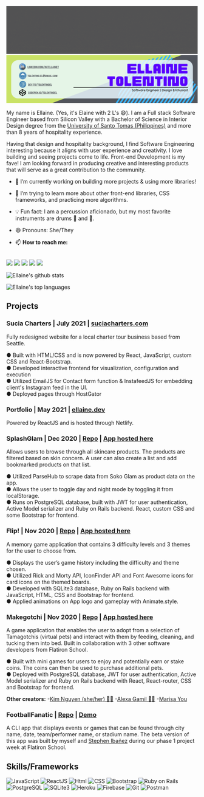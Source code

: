 <!-- # Mabuhay! Welcome to my page! 👋 -->
<img src='images/Mabuhay_gif.gif' alt="banner mabuhay"></img>
<img src='images/Github_banner.png' alt="banner"></img>

My name is Ellaine. (Yes, it's Elaine with 2 L's 😄). I am a Full stack Software Engineer based from Silicon Valley with a Bachelor of Science in Interior Design degree from the [University of Santo Tomas (Philippines)](http://www.ust.edu.ph/academics/programs/bachelor-of-science-in-interior-design/) and more than 8 years of hospitality experience.

Having that design and hospitality background, I find Software Engineering interesting because it aligns with user experience and creativity. I love building and seeing projects come to life. Front-end Development is my fave! I am looking forward in producing creative and interesting products that will serve as a great contribution to the community.

- 🔭 I’m currently working on building more projects & using more libraries!
- 🌱 I’m trying to learn more about other front-end libraries, CSS frameworks, and practicing more algorithms.
- :bulb: Fun fact: I am a percussion aficionado, but my most favorite instruments are drums 🥁 and :guitar:.

- 😄 Pronouns: She/They

- 📫 **How to reach me:**
</br>
<span>
    <a href="https://codepen.io/tolentinoel" target="blank"><img src="https://img.shields.io/badge/Codepen-000000?style=for-the-badge&logo=codepen&logoColor=green"/></a>
    <a href="mailto:tolentino.el@gmail.com" target="blank"><img src="https://img.shields.io/badge/Gmail-D14836?style=for-the-badge&logo=gmail&logoColor=white"></a>
    <a href="https://www.linkedin.com/in/ellainet/" target="blank"><img src="https://img.shields.io/badge/LinkedIn-0077B5?style=for-the-badge&logo=linkedin&logoColor=white"/></a>
    <a href="https://dev.to/tolentinoel" target="blank"><img src="https://img.shields.io/badge/dev.to-0A0A0A?style=for-the-badge&logo=dev.to&logoColor=white"/></a>
    <a href="https://github.com/tolentinoel" target="blank"><img src="https://img.shields.io/badge/GitHub-100000?style=for-the-badge&logo=github&logoColor=violet"/>
    </a>
    
</span>

<span>

![Ellaine's github stats](https://github-readme-stats.vercel.app/api?username=tolentinoel&theme=merko&layout=compact)

![Ellaine's top languages](https://github-readme-stats.vercel.app/api/top-langs/?username=tolentinoel&layout=compact&theme=merko)

</span>

## Projects

### Sucia Charters | July 2021 | [suciacharters.com](https://suciacharters.com/)
Fully redesigned website for a local charter tour business based from Seattle.
<br/>

● Built with HTML/CSS and is now powered by React, JavaScript, custom CSS and React-Bootstrap.<br/>
● Developed interactive frontend for visualization, configuration and execution<br/>
● Utilized EmailJS for Contact form function & InstafeedJS for embedding client's Instagram feed in the UI.<br/>
● Deployed pages through HostGator<br/>

### Portfolio | May 2021 | [ellaine.dev](https://ellaine.dev/)
Powered by ReactJS and is hosted through Netlify.

### SplashGlam | Dec 2020 | [Repo](https://github.com/tolentinoel/splashglam_frontend) | [App hosted here](https://splashglam.herokuapp.com/)

Allows users to browse through all skincare products. The products are filtered based on skin concern. A user can also create a list and add bookmarked products on that list.<br/>

● Utilized ParseHub to scrape data from Soko Glam as product data on the app.<br/>
● Allows the user to toggle day and night mode by toggling it from localStorage.<br/>
● Runs on PostgreSQL database, built with JWT for user authentication, Active Model serializer and Ruby on Rails backend. React, custom CSS and some Bootstrap for frontend.<br/>


### Flip! | Nov 2020 | [Repo](https://github.com/tolentinoel/flip) | [App hosted here](https://tolentinoel.github.io/flip/)

A memory game application that contains 3 difficulty levels and 3 themes for the user to choose from.<br/>

● Displays the user’s game history including the difficulty and theme chosen.<br/>
● Utilized Rick and Morty API, IconFinder API and Font Awesome icons for card icons on the themed boards.<br/>
● Developed with SQLite3 database, Ruby on Rails backend with JavaScript, HTML, CSS and Bootstrap for frontend.<br/>
● Applied animations on App logo and gameplay with Animate.style.


### Makegotchi | Nov 2020 | [Repo](https://github.com/nnhk23/makegotchi-frontend) | [App hosted here](https://makegotchi.herokuapp.com/)

A game application that enables the user to adopt from a selection of Tamagotchis (virtual pets) and interact with them by feeding, cleaning, and tucking them into bed. Built in collaboration with 3 other software developers from Flatiron School.<br/>

● Built with mini games for users to enjoy and potentially earn or stake coins. The coins can then be used to purchase additional pets.<br/>
● Deployed with PostgreSQL database, JWT for user authentication, Active Model serializer and Ruby on Rails backend with React, React-router, CSS and Bootstrap for frontend.

**Other creators:**
    -[Kim Nguyen (she/her) 🏳️‍🌈](https://www.linkedin.com/in/kim-nguyen-0623/)
    -[Alexa Gamil 🏳️‍🌈](https://www.linkedin.com/in/alexagamil/)
    -[Marisa You](https://www.linkedin.com/in/marisa-you-5a7380b1/)

### FootballFanatic | [Repo](https://github.com/tolentinoel/footballFanatic) | [Demo](https://youtu.be/Br5ldoKAH4Q)

A CLI app that displays events or games that can be found through city name, date, team/performer name, or stadium name. The beta version of this app was built by myself and [Stephen Ibañez](http://www.stephenibanez.xyz/) during our phase 1 project week at Flatiron School.

## Skills/Frameworks
![JavaScript](https://img.shields.io/badge/JavaScript-323330?style=for-the-badge&logo=javascript&logoColor=F7DF1E)
![ReactJS](https://img.shields.io/badge/React-20232A?style=for-the-badge&logo=react&logoColor=61DAFB)
![Html](https://img.shields.io/badge/HTML5-E34F26?style=for-the-badge&logo=html5&logoColor=white)
![CSS](https://img.shields.io/badge/CSS-239120?&style=for-the-badge&logo=css3&logoColor=white)
![Bootstrap](https://img.shields.io/badge/Bootstrap-563D7C?style=for-the-badge&logo=bootstrap&logoColor=white)
![Ruby on Rails](https://img.shields.io/badge/Ruby_on_Rails-CC0000?style=for-the-badge&logo=ruby-on-rails&logoColor=white)
![PostgreSQL](https://img.shields.io/badge/PostgreSQL-316192?style=for-the-badge&logo=postgresql&logoColor=white)
![SQLite3](https://img.shields.io/badge/SQLite-07405E?style=for-the-badge&logo=sqlite&logoColor=white)
![Heroku](https://img.shields.io/badge/Heroku-430098?style=for-the-badge&logo=heroku&logoColor=white)
![Firebase](https://img.shields.io/badge/firebase-ffca28?style=for-the-badge&logo=firebase&logoColor=white)
![Git](https://img.shields.io/badge/Git-F05032?style=for-the-badge&logo=git&logoColor=white)
![Postman](https://img.shields.io/badge/Postman-FF6C37?style=for-the-badge&logo=Postman&logoColor=white)